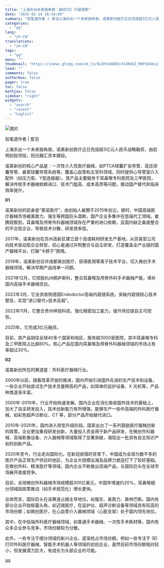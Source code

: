 ```yaml
---
title: "上海杀出未来独角兽：融资3亿 打破垄断"
date: "2025-02-14 16:34:09"
summary: "铅笔道作者 | 爱羽上海杀出一个未来独角兽。诺美新创医疗近日完成超3亿元人民币战略融资，由启明创投领..."
categories:
  - "qq"
lang:
  - "zh-CN"
translations:
  - "zh-CN"
tags:
  - "qq"
menu: ""
thumbnail: "https://inews.gtimg.com/om_ls/OLEHt448NIsf4JR4QZ_RWYSO4kzy7suqoaEXCiNsMagJQAA_640360/0"
lead: ""
comments: false
authorbox: false
pager: true
toc: false
mathjax: false
sidebar: "right"
widgets:
  - "search"
  - "recent"
  - "taglist"
---
```


![图片](https://inews.gtimg.com/om_bt/OIz_WZCy2orYIG3eoEDUa6Jnt663xYqdmNZ5Kd7l7MTBMAA/641)

铅笔道作者 | 爱羽

上海杀出一个未来独角兽。诺美新创医疗近日完成超3亿元人民币战略融资，由启明创投领投，阳光融汇资本跟投。

诺美新创的核心产品是：一次性介入性医疗器械，如PTCA球囊扩张导管、高压球囊导管、鼻窦球囊导管系统等，覆盖心血管和五官科领域，同时提供心导管室介入配件（如压力泵、Y型连接器）。其产品主要服务于耳鼻喉专科医院及三甲医院，解决传统手术器械依赖进口、技术门槛高、成本高昂等问题，推动国产替代和临床效率提升。

**01**

诺美新创的前身是“莱诺医疗”，由创始人崔腾于2015年创立。彼时，中国高端医疗器械市场被美敦力、强生等跨国巨头垄断，国产企业多集中在低端代工领域。崔腾观察到，耳鼻喉及颅脊外科器械领域存在严重的进口依赖，且国内缺乏垂直整合的平台型企业，导致技术分散、研发效率低。

2017年，诺美新创在苏州高新区建立首个高值耗材研发生产基地，从贸易型公司向技术驱动型企业转型，初心是通过并购整合与自主研发，打造覆盖全产业链的国产器械平台，打破“卡脖子”困境。

2019年，诺美新创合并成都美创医疗，获得医用等离子技术平台，切入微创手术器械领域，解决早期产品线单一问题。

2021年12月，它控股杭州桐庐斯科，整合耳鼻喉及颅脊外科手术器械产能，填补国内高端手术器械空白。

2022年3月，它全资收购德国Endodoctor高端内窥镜系统，突破内窥镜核心技术壁垒，实现“进口替代+技术反超”。

2022年11月，它整合贵州梓锐科技，强化精密加工能力，提升供应链自主可控性。

2025年，它完成3亿元融资。

目前，其产品销往全球40多个国家和地区，服务超3000家医院，其中耳鼻喉专科及三甲医院占比超60%。核心产品在国内耳鼻喉及颅脊外科器械领域的市场占有率超过30%。

**02**

诺美新创所在的赛道是：外科医疗器械行业。

2000年以前，随着改革开放的推进，国内开始引进国外先进的生产技术和设备，一些企业开始尝试生产技术含量稍高的产品，如简单的监护设备、X 光机等，产品种类逐渐丰富。

2000年-2010年，行业开始快速发展。国内企业在消化吸收国外技术的基础上，加大了自主研发投入，技术创新能力有所增强，能够生产一些中高端的外科医疗器械，如彩色超声诊断仪、CT 等，部分产品开始替代进口。

2010年-2020年，国内进入转型升级阶段。国家出台了一系列鼓励医疗器械创新的政策，企业更加重视研发创新，大量投入资金用于新产品研发，在微创外科器械、高端影像设备、介入器械等领域取得了显著突破，涌现出一批具有自主知识产权的创新产品。

2020年至今，行业走向国际化。在新冠疫情的背景下，中国成为全球为数不多的医疗产品正常生产供应的地区，为企业大规模出海及品牌力塑造打下了较好基础。在微创外科、精准医疗等领域，国内企业不断推出高端产品，与国际巨头在全球市场展开直接竞争。

目前，全球微创外科器械市场规模超300亿美元，中国年增速约20%，耳鼻喉细分领域因政策推动（如手术规范化）增长更快。

总体而言，国际巨头在该赛道占据主导地位，如强生、美敦力、奥林巴斯。国内有部分企业开始崭露头角，如迈瑞医疗，在监护仪、超声诊断设备等领域具有较高的市场份额；如微创医疗，在心血管介入器械领域（心脏支架）处于国内领先地位。

其中，在中低端外科医疗器械领域，如普通手术器械、一次性手术耗材等，国内有众多企业参与竞争，市场份额较为分散。

此外，一些专注于细分领域的新兴企业，逐渐抢占市场份额。例如一些专注于 3D 打印外科医疗器械、智能手术机器人等领域的初创企业，虽然目前市场份额相对较小，但发展潜力巨大，有成长为头部企业的可能。

[qq](https://new.qq.com/rain/a/20250214A0662H00)
